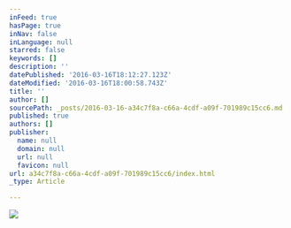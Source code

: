 ```yaml
---
inFeed: true
hasPage: true
inNav: false
inLanguage: null
starred: false
keywords: []
description: ''
datePublished: '2016-03-16T18:12:27.123Z'
dateModified: '2016-03-16T18:00:58.743Z'
title: ''
author: []
sourcePath: _posts/2016-03-16-a34c7f8a-c66a-4cdf-a09f-701989c15cc6.md
published: true
authors: []
publisher:
  name: null
  domain: null
  url: null
  favicon: null
url: a34c7f8a-c66a-4cdf-a09f-701989c15cc6/index.html
_type: Article

---
```

![](https://the-grid-user-content.s3-us-west-2.amazonaws.com/b8f3bbd2-c4b1-40e4-b43f-c46105810798.jpg)